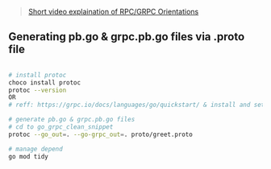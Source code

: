 > [Short video explaination of RPC/GRPC Orientations](https://murf.ai/share/le2t77ym%20)

## Generating pb.go & grpc.pb.go files via .proto file

```bash

# install protoc
choco install protoc
protoc --version
OR
# reff: https://grpc.io/docs/languages/go/quickstart/ & install and setup protobuf compiler https://protobuf.dev/downloads/

# generate pb.go & grpc.pb.go files
# cd to go_grpc_clean_snippet
protoc --go_out=. --go-grpc_out=. proto/greet.proto

# manage depend
go mod tidy
```
